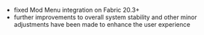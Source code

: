 - fixed Mod Menu integration on Fabric 20.3+
- further improvements to overall system stability and other minor adjustments have been made to enhance the user experience
